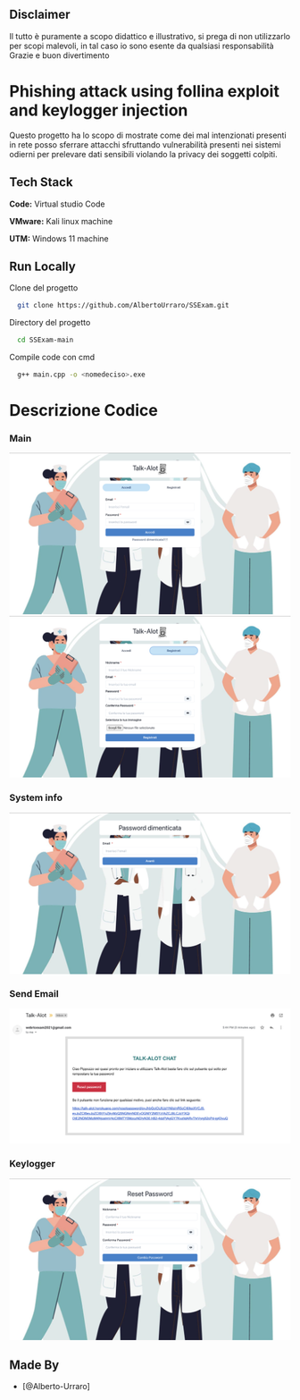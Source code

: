 ## Disclaimer

Il tutto è puramente a scopo didattico e illustrativo, si prega di non utilizzarlo per scopi malevoli, in tal caso io sono esente da qualsiasi responsabilità
Grazie e buon divertimento

# Phishing attack using follina exploit and keylogger injection

Questo progetto ha lo scopo di mostrate come dei mal intenzionati presenti in rete posso sferrare attacchi sfruttando vulnerabilità presenti nei sistemi odierni per prelevare dati sensibili violando la privacy dei soggetti colpiti.

## Tech Stack

**Code:** Virtual studio Code

**VMware:** Kali linux machine

**UTM:** Windows 11 machine

## Run Locally

Clone del progetto

```bash
  git clone https://github.com/AlbertoUrraro/SSExam.git
```

Directory del progetto

```bash
  cd SSExam-main
```

Compile code con cmd

```bash
  g++ main.cpp -o <nomedeciso>.exe
```

# Descrizione Codice

### Main

![](https://github.com/AlbertoUrraro/Talk-Alot/blob/main/Screenshot/Login.png)
![](https://github.com/AlbertoUrraro/Talk-Alot/blob/main/Screenshot/registrazione.png)

### System info

![](https://github.com/AlbertoUrraro/Talk-Alot/blob/main/Screenshot/PasswordDimenticata.png)

### Send Email

![](https://github.com/AlbertoUrraro/Talk-Alot/blob/main/Screenshot/Email.png)

### Keylogger

![](https://github.com/AlbertoUrraro/Talk-Alot/blob/main/Screenshot/ResetPassword.png)

## Made By

- [@Alberto-Urraro]
